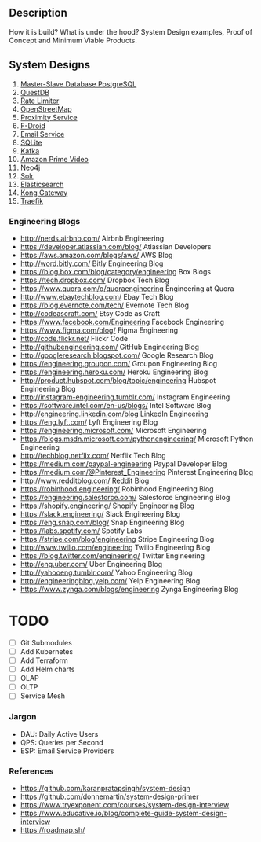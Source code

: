 ## Description
How it is build? What is under the hood? System Design examples, Proof of Concept and Minimum Viable Products.

## System Designs
1. [Master-Slave Database PostgreSQL](./master-slave-database-postgres) 
1. [QuestDB](./questdb)
1. [Rate Limiter](./rate-limiter)
1. [OpenStreetMap](./openstreetmap)
1. [Proximity Service](./proximity-service)
1. [F-Droid](./fdroid)
1. [Email Service](./email-service)
1. [SQLite](./sqlite)
1. [Kafka](./kafka)
1. [Amazon Prime Video](./amazon-prime-video)
1. [Neo4j](./neo4j)
1. [Solr](./solr)
1. [Elasticsearch](./elasticsearch)
1. [Kong Gateway](./kong-gateway)
1. [Traefik](./traefik)


### Engineering Blogs
- http://nerds.airbnb.com/ Airbnb Engineering
- https://developer.atlassian.com/blog/ Atlassian Developers
- https://aws.amazon.com/blogs/aws/ AWS Blog
- http://word.bitly.com/ Bitly Engineering Blog
- https://blog.box.com/blog/category/engineering Box Blogs
- https://tech.dropbox.com/ Dropbox Tech Blog
- https://www.quora.com/q/quoraengineering Engineering at Quora
- http://www.ebaytechblog.com/ Ebay Tech Blog
- https://blog.evernote.com/tech/ Evernote Tech Blog
- http://codeascraft.com/ Etsy Code as Craft
- https://www.facebook.com/Engineering Facebook Engineering
- https://www.figma.com/blog/ Figma Engineering
- http://code.flickr.net/ Flickr Code
- http://githubengineering.com/ GitHub Engineering Blog
- http://googleresearch.blogspot.com/ Google Research Blog
- https://engineering.groupon.com/ Groupon Engineering Blog
- https://engineering.heroku.com/ Heroku Engineering Blog
- http://product.hubspot.com/blog/topic/engineering Hubspot Engineering Blog
- http://instagram-engineering.tumblr.com/ Instagram Engineering
- https://software.intel.com/en-us/blogs/ Intel Software Blog
- http://engineering.linkedin.com/blog LinkedIn Engineering
- https://eng.lyft.com/ Lyft Engineering Blog
- https://engineering.microsoft.com/ Microsoft Engineering
- https://blogs.msdn.microsoft.com/pythonengineering/ Microsoft Python Engineering
- http://techblog.netflix.com/ Netflix Tech Blog
- https://medium.com/paypal-engineering Paypal Developer Blog
- https://medium.com/@Pinterest_Engineering Pinterest Engineering Blog
- http://www.redditblog.com/ Reddit Blog
- https://robinhood.engineering/ Robinhood Engineering Blog
- https://engineering.salesforce.com/ Salesforce Engineering Blog
- https://shopify.engineering/ Shopify Engineering Blog
- https://slack.engineering/ Slack Engineering Blog
- https://eng.snap.com/blog/ Snap Engineering Blog
- https://labs.spotify.com/ Spotify Labs
- https://stripe.com/blog/engineering Stripe Engineering Blog
- http://www.twilio.com/engineering Twilio Engineering Blog
- https://blog.twitter.com/engineering/ Twitter Engineering
- http://eng.uber.com/ Uber Engineering Blog
- http://yahooeng.tumblr.com/ Yahoo Engineering Blog
- http://engineeringblog.yelp.com/ Yelp Engineering Blog
- https://www.zynga.com/blogs/engineering Zynga Engineering Blog

TODO
====
- [ ] Git Submodules
- [ ] Add Kubernetes
- [ ] Add Terraform
- [ ] Add Helm charts
- [ ] OLAP
- [ ] OLTP
- [ ] Service Mesh

### Jargon
* DAU: Daily Active Users
* QPS: Queries per Second
* ESP: Email Service Providers

### References
- https://github.com/karanpratapsingh/system-design
- https://github.com/donnemartin/system-design-primer
- https://www.tryexponent.com/courses/system-design-interview
- https://www.educative.io/blog/complete-guide-system-design-interview
- https://roadmap.sh/